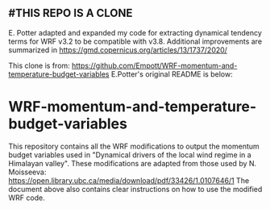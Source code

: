 #THIS REPO IS A CLONE
--------------------
E. Potter adapted and expanded my code for extracting dynamical tendency terms for WRF v3.2 to be compatible with v3.8. Additional improvements are summarized in https://gmd.copernicus.org/articles/13/1737/2020/

This clone is from: https://github.com/Empott/WRF-momentum-and-temperature-budget-variables
E.Potter's original README is below:
 
# WRF-momentum-and-temperature-budget-variables
This repository contains all the WRF modifications to output the momentum budget variables used in "Dynamical drivers of the local wind regime in a Himalayan valley". 
These modifications are adapted from those used by N. Moisseeva: https://open.library.ubc.ca/media/download/pdf/33426/1.0107646/1
The document above also contains clear instructions on how to use the modified WRF code. 
